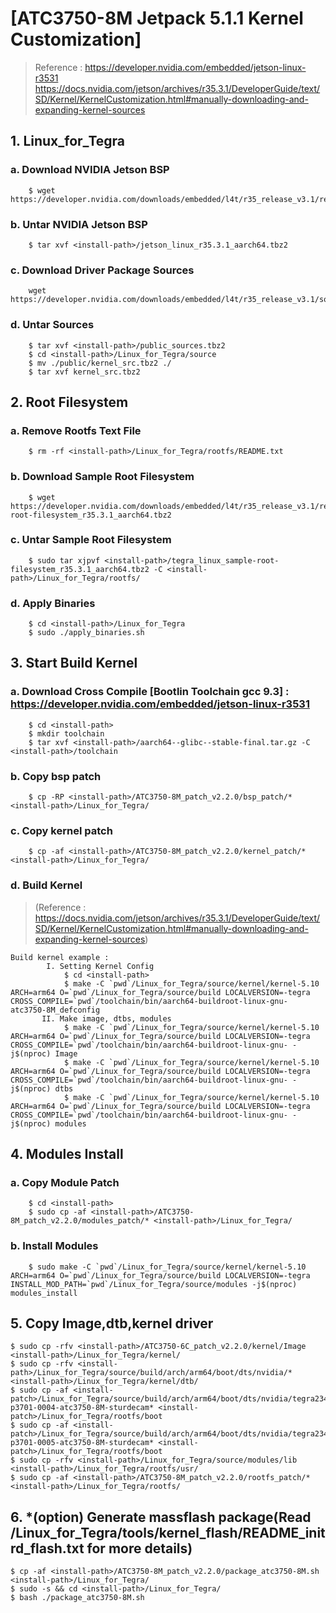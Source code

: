 # **[ATC3750-8M Jetpack 5.1.1 Kernel Customization]**
> Reference :
https://developer.nvidia.com/embedded/jetson-linux-r3531
https://docs.nvidia.com/jetson/archives/r35.3.1/DeveloperGuide/text/SD/Kernel/KernelCustomization.html#manually-downloading-and-expanding-kernel-sources

## 1. Linux_for_Tegra
### a. Download NVIDIA Jetson BSP
		$ wget https://developer.nvidia.com/downloads/embedded/l4t/r35_release_v3.1/release/jetson_linux_r35.3.1_aarch64.tbz2
### b. Untar NVIDIA Jetson BSP
		$ tar xvf <install-path>/jetson_linux_r35.3.1_aarch64.tbz2
### c. Download Driver Package Sources
		wget https://developer.nvidia.com/downloads/embedded/l4t/r35_release_v3.1/sources/public_sources.tbz2
### d. Untar Sources
		$ tar xvf <install-path>/public_sources.tbz2
		$ cd <install-path>/Linux_for_Tegra/source
		$ mv ./public/kernel_src.tbz2 ./
		$ tar xvf kernel_src.tbz2

## 2. Root Filesystem
### a. Remove Rootfs Text File
		$ rm -rf <install-path>/Linux_for_Tegra/rootfs/README.txt
### b. Download Sample Root Filesystem
		$ wget https://developer.nvidia.com/downloads/embedded/l4t/r35_release_v3.1/release/tegra_linux_sample-root-filesystem_r35.3.1_aarch64.tbz2
### c. Untar Sample Root Filesystem
		$ sudo tar xjpvf <install-path>/tegra_linux_sample-root-filesystem_r35.3.1_aarch64.tbz2 -C <install-path>/Linux_for_Tegra/rootfs/
### d. Apply Binaries
		$ cd <install-path>/Linux_for_Tegra
		$ sudo ./apply_binaries.sh
	
## 3. Start Build Kernel
### a. Download Cross Compile [Bootlin Toolchain gcc 9.3] : https://developer.nvidia.com/embedded/jetson-linux-r3531
		$ cd <install-path>
		$ mkdir toolchain
		$ tar xvf <install-path>/aarch64--glibc--stable-final.tar.gz -C <install-path>/toolchain
### b. Copy bsp patch
		$ cp -RP <install-path>/ATC3750-8M_patch_v2.2.0/bsp_patch/* <install-path>/Linux_for_Tegra/
### c. Copy kernel patch
		$ cp -af <install-path>/ATC3750-8M_patch_v2.2.0/kernel_patch/* <install-path>/Linux_for_Tegra/
### d. Build Kernel
> (Reference : https://docs.nvidia.com/jetson/archives/r35.3.1/DeveloperGuide/text/SD/Kernel/KernelCustomization.html#manually-downloading-and-expanding-kernel-sources)

    Build kernel example :
		    I. Setting Kernel Config
				$ cd <install-path>
				$ make -C `pwd`/Linux_for_Tegra/source/kernel/kernel-5.10 ARCH=arm64 O=`pwd`/Linux_for_Tegra/source/build LOCALVERSION=-tegra 	CROSS_COMPILE=`pwd`/toolchain/bin/aarch64-buildroot-linux-gnu- atc3750-8M_defconfig
		   II. Make image, dtbs, modules
				$ make -C `pwd`/Linux_for_Tegra/source/kernel/kernel-5.10 ARCH=arm64 O=`pwd`/Linux_for_Tegra/source/build LOCALVERSION=-tegra  CROSS_COMPILE=`pwd`/toolchain/bin/aarch64-buildroot-linux-gnu- -j$(nproc) Image
				$ make -C `pwd`/Linux_for_Tegra/source/kernel/kernel-5.10 ARCH=arm64 O=`pwd`/Linux_for_Tegra/source/build LOCALVERSION=-tegra  CROSS_COMPILE=`pwd`/toolchain/bin/aarch64-buildroot-linux-gnu- -j$(nproc) dtbs
				$ make -C `pwd`/Linux_for_Tegra/source/kernel/kernel-5.10 ARCH=arm64 O=`pwd`/Linux_for_Tegra/source/build LOCALVERSION=-tegra  CROSS_COMPILE=`pwd`/toolchain/bin/aarch64-buildroot-linux-gnu- -j$(nproc) modules

## 4. Modules Install
### a. Copy Module Patch
		$ cd <install-path>
		$ sudo cp -af <install-path>/ATC3750-8M_patch_v2.2.0/modules_patch/* <install-path>/Linux_for_Tegra/

### b. Install Modules
		$ sudo make -C `pwd`/Linux_for_Tegra/source/kernel/kernel-5.10 ARCH=arm64 O=`pwd`/Linux_for_Tegra/source/build LOCALVERSION=-tegra INSTALL_MOD_PATH=`pwd`/Linux_for_Tegra/source/modules -j$(nproc) modules_install
	
## 5. Copy Image,dtb,kernel driver
	$ sudo cp -rfv <install-path>/ATC3750-6C_patch_v2.2.0/kernel/Image <install-path>/Linux_for_Tegra/kernel/
	$ sudo cp -rfv <install-path>/Linux_for_Tegra/source/build/arch/arm64/boot/dts/nvidia/* <install-path>/Linux_for_Tegra/kernel/dtb/
	$ sudo cp -af <install-patch>/Linux_for_Tegra/source/build/arch/arm64/boot/dts/nvidia/tegra234-p3701-0004-atc3750-8M-sturdecam* <install-patch>/Linux_for_Tegra/rootfs/boot
	$ sudo cp -af <install-patch>/Linux_for_Tegra/source/build/arch/arm64/boot/dts/nvidia/tegra234-p3701-0005-atc3750-8M-sturdecam* <install-patch>/Linux_for_Tegra/rootfs/boot
	$ sudo cp -rfv <install-path>/Linux_for_Tegra/source/modules/lib <install-path>/Linux_for_Tegra/rootfs/usr/
	$ sudo cp -af <install-path>/ATC3750-8M_patch_v2.2.0/rootfs_patch/* <install-path>/Linux_for_Tegra/rootfs/
	
	
## 6. *(option) Generate massflash package(Read <install-path>/Linux_for_Tegra/tools/kernel_flash/README_initrd_flash.txt for more details)
 	$ cp -af <install-path>/ATC3750-8M_patch_v2.2.0/package_atc3750-8M.sh <install-path>/Linux_for_Tegra/
	$ sudo -s && cd <install-path>/Linux_for_Tegra/
	$ bash ./package_atc3750-8M.sh
